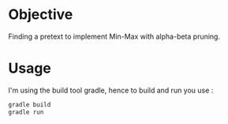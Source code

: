 # Objective

Finding a pretext to implement Min-Max with alpha-beta pruning.

# Usage

I'm using the build tool gradle, hence to build and run you use :
```bash
gradle build
gradle run
```
